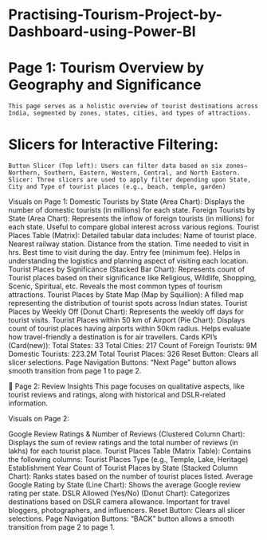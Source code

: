 # Practising-Tourism-Project-by-Dashboard-using-Power-BI
# Page 1: Tourism Overview by Geography and Significance
    This page serves as a holistic overview of tourist destinations across India, segmented by zones, states, cities, and types of attractions.
# Slicers for Interactive Filtering:
    Button Slicer (Top left): Users can filter data based on six zones—Northern, Southern, Eastern, Western, Central, and North Eastern.
    Slicer: Three slicers are used to apply filter depending upon State, City and Type of tourist places (e.g., beach, temple, garden)
Visuals on Page 1:
Domestic Tourists by State (Area Chart):
    Displays the number of domestic tourists (in millions) for each state.
Foreign Tourists by State (Area Chart):
    Represents the inflow of foreign tourists (in millions) for each state.
    Useful to compare global interest across various regions.
Tourist Places Table (Matrix):
Detailed tabular data includes:
    Name of tourist place.
    Nearest railway station.
    Distance from the station.
    Time needed to visit in hrs.
    Best time to visit during the day.
    Entry fee (minimum fee).
    Helps in understanding the logistics and planning aspect of visiting each location.
Tourist Places by Significance (Stacked Bar Chart):
    Represents count of Tourist places based on their significance like Religious, Wildlife, Shopping, Scenic, Spiritual, etc.
    Reveals the most common types of tourism attractions.
Tourist Places by State Map (Map by Squillion):
    A filled map representing the distribution of tourist spots across Indian states.
Tourist Places by Weekly Off (Donut Chart):
    Represents the weekly off days for tourist visits.
Tourist Places within 50 km of Airport (Pie Chart):
    Displays count of tourist places having airports within 50km radius.
    Helps evaluate how travel-friendly a destination is for air travellers.
Cards KPI’s (Card(new)):
    Total States: 33
    Total Cities: 217
    Count of Foreign Tourists: 9M
    Domestic Tourists: 223.2M
    Total Tourist Places: 326
    Reset Button: Clears all slicer selections.
Page Navigation Buttons:
    “Next Page” button allows smooth transition from page 1 to page 2.
 

📍 Page 2: Review Insights
This page focuses on qualitative aspects, like tourist reviews and ratings, along with historical and DSLR-related information.

Visuals on Page 2:

Google Review Ratings & Number of Reviews (Clustered Column Chart):
    Displays the sum of review ratings and the total number of reviews (in lakhs) for each tourist place.
Tourist Places Table (Matrix Table):
Contains the following columns:
    Tourist Places
    Type (e.g., Temple, Lake, Heritage)
    Establishment Year
Count of Tourist Places by State (Stacked Column Chart):
    Ranks states based on the number of tourist places listed.
Average Google Rating by State (Line Chart):
    Shows the average Google review rating per state.
DSLR Allowed (Yes/No) (Donut Chart):
    Categorizes destinations based on DSLR camera allowance.
    Important for travel bloggers, photographers, and influencers.
    Reset Button: Clears all slicer selections.
Page Navigation Buttons:
    “BACK” button allows a smooth transition from page 2 to page 1.
